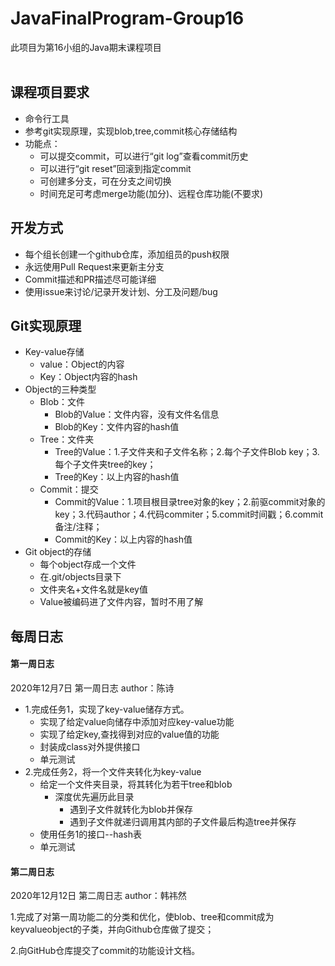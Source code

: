 # JavaFinalProgram-Group16
此项目为第16小组的Java期末课程项目
<br>
<br>
## 课程项目要求
* 命令行工具<br>
* 参考git实现原理，实现blob,tree,commit核心存储结构<br>
* 功能点：<br>
  * 可以提交commit，可以进行“git log”查看commit历史
  * 可以进行“git reset”回滚到指定commit
  * 可创建多分支，可在分支之间切换
  * 时间充足可考虑merge功能(加分)、远程仓库功能(不要求)

## 开发方式
* 每个组长创建一个github仓库，添加组员的push权限
* 永远使用Pull Request来更新主分支
* Commit描述和PR描述尽可能详细
* 使用issue来讨论/记录开发计划、分工及问题/bug

## Git实现原理
* Key-value存储
  * value：Object的内容
  * Key：Object内容的hash
* Object的三种类型
  * Blob：文件
    * Blob的Value：文件内容，没有文件名信息
    * Blob的Key：文件内容的hash值
  * Tree：文件夹
    * Tree的Value：1.子文件夹和子文件名称；2.每个子文件Blob key；3.每个子文件夹tree的key；
    * Tree的Key：以上内容的hash值
  * Commit：提交
    * Commit的Value：1.项目根目录tree对象的key；2.前驱commit对象的key；3.代码author；4.代码commiter；5.commit时间戳；6.commit备注/注释；
    * Commit的Key：以上内容的hash值
* Git object的存储
  * 每个object存成一个文件
  * 在.git/objects目录下
  * 文件夹名+文件名就是key值
  * Value被编码进了文件内容，暂时不用了解
  
## 每周日志

#### 第一周日志
2020年12月7日 第一周日志 author：陈诗<br>
* 1.完成任务1，实现了key-value储存方式。<br>
  * 实现了给定value向储存中添加对应key-value功能
  * 实现了给定key,查找得到对应的value值的功能
  * 封装成class对外提供接口
  * 单元测试<br>
* 2.完成任务2，将一个文件夹转化为key-value<br>
  * 给定一个文件夹目录，将其转化为若干tree和blob
    * 深度优先遍历此目录
        * 遇到子文件就转化为blob并保存
        * 遇到子文件就递归调用其内部的子文件最后构造tree并保存
  * 使用任务1的接口--hash表
  * 单元测试<br>
#### 第二周日志

2020年12月12日 第二周日志 author：韩祎然<br>

1.完成了对第一周功能二的分类和优化，使blob、tree和commit成为keyvalueobject的子类，并向Github仓库做了提交；<br>

2.向GitHub仓库提交了commit的功能设计文档。<br>
